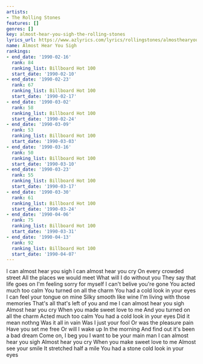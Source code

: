 ```yaml
---
artists:
- The Rolling Stones
features: []
genres: []
key: almost-hear-you-sigh-the-rolling-stones
lyrics_url: https://www.azlyrics.com/lyrics/rollingstones/almosthearyousigh.html
name: Almost Hear You Sigh
rankings:
- end_date: '1990-02-16'
  rank: 84
  ranking_list: Billboard Hot 100
  start_date: '1990-02-10'
- end_date: '1990-02-23'
  rank: 67
  ranking_list: Billboard Hot 100
  start_date: '1990-02-17'
- end_date: '1990-03-02'
  rank: 58
  ranking_list: Billboard Hot 100
  start_date: '1990-02-24'
- end_date: '1990-03-09'
  rank: 53
  ranking_list: Billboard Hot 100
  start_date: '1990-03-03'
- end_date: '1990-03-16'
  rank: 50
  ranking_list: Billboard Hot 100
  start_date: '1990-03-10'
- end_date: '1990-03-23'
  rank: 55
  ranking_list: Billboard Hot 100
  start_date: '1990-03-17'
- end_date: '1990-03-30'
  rank: 61
  ranking_list: Billboard Hot 100
  start_date: '1990-03-24'
- end_date: '1990-04-06'
  rank: 75
  ranking_list: Billboard Hot 100
  start_date: '1990-03-31'
- end_date: '1990-04-13'
  rank: 92
  ranking_list: Billboard Hot 100
  start_date: '1990-04-07'
---
```


I can almost hear you sigh
I can almost hear you cry
On every crowded street
All the places we would meet
What will I do without you
They say that life goes on
I'm feeling sorry for myself
I can't belive you're gone
You acted much too calm
You turned on all the charm
You had a cold look in your eyes
I can feel your tongue on mine
Silky smooth like wine
I'm living with those memories
That's all that's left of you and me
I can almost hear you sigh
Almost hear you cry
When you made sweet love to me
And you turned on all the charm
Acted much too calm
You had a cold look in your eyes
Did it mean nothng
Was it all in vain
Was I just your fool
Or was the pleasure pain
Have you set me free
Or will I wake up
In the morning
And find out it's been a bad dream
Come on, I beg you
I want to be your main man
I can almost hear you sigh
Almost hear you cry
When you make sweet love to me
Almost see your smile
It stretched half a mile
You had a stone cold look in your eyes



